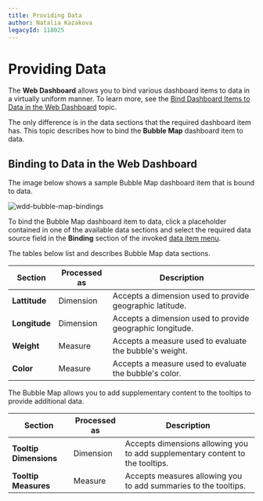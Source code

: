 ```yaml
---
title: Providing Data
author: Natalia Kazakova
legacyId: 118025
---
```

# Providing Data
The **Web Dashboard** allows you to bind various dashboard items to data in a virtually uniform manner. To learn more, see the [Bind Dashboard Items to Data in the Web Dashboard](../../../bind-dashboard-items-to-data/bind-dashboard-items-to-data-in-the-web-dashboard.md) topic.

The only difference is in the data sections that the required dashboard item has. This topic describes how to bind the **Bubble Map** dashboard item to data.

## Binding to Data in the Web Dashboard
The image below shows a sample Bubble Map dashboard item that is bound to data.

![wdd-bubble-map-bindings](../../../../../images/img126164.png)

To bind the Bubble Map dashboard item to data, click a placeholder contained in one of the available data sections and select the required data source field in the **Binding** section of the invoked [data item menu](../../../ui-elements/data-item-menu.md).

The tables below list and describes Bubble Map data sections.

| Section | Processed as | Description |
|---|---|---|
| **Lattitude** | Dimension | Accepts a dimension used to provide geographic latitude. |
| **Longitude** | Dimension | Accepts a dimension used to provide geographic longitude. |
| **Weight** | Measure | Accepts a measure used to evaluate the bubble's weight. |
| **Color** | Measure | Accepts a measure used to evaluate the bubble's color. |

The Bubble Map allows you to add supplementary content to the tooltips to provide additional data.

| Section | Processed as | Description |
|---|---|---|
| **Tooltip Dimensions** | Dimension | Accepts dimensions allowing you to add supplementary content to the tooltips. |
| **Tooltip Measures** | Measure | Accepts measures allowing you to add summaries to the tooltips. |